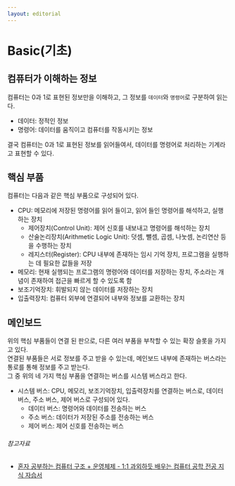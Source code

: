 ```yaml
---
layout: editorial
---
```


# Basic(기초)

## 컴퓨터가 이해하는 정보

컴퓨터는 0과 1로 표현된 정보만을 이해하고, 그 정보를 `데이터`와 `명령어`로 구분하여 읽는다.

- 데이터: 정적인 정보
- 명령어: 데이터를 움직이고 컴퓨터를 작동시키는 정보

결국 컴퓨터는 0과 1로 표현된 정보를 읽어들여서, 데이터를 명령어로 처리하는 기계라고 표현할 수 있다.

## 핵심 부품

컴퓨터는 다음과 같은 핵심 부품으로 구성되어 있다.

- CPU: 메모리에 저장된 명령어를 읽어 들이고, 읽어 들인 명령어를 해석하고, 실행하는 장치
    - 제어장치(Control Unit): 제어 신호를 내보내고 명령어를 해석하는 장치
    - 산술논리장치(Arithmetic Logic Unit): 덧셈, 뺄셈, 곱셈, 나눗셈, 논리연산 등을 수행하는 장치
    - 레지스터(Register): CPU 내부에 존재하는 임시 기억 장치, 프로그램을 실행하는 데 필요한 값들을 저장
- 메모리: 현재 실행되는 프로그램의 명령어와 데이터를 저장하는 장치, 주소라는 개념이 존재하여 접근을 빠르게 할 수 있도록 함
- 보조기억장치: 휘발되지 않는 데이터를 저장하는 장치
- 입출력장치: 컴퓨터 외부에 연결되어 내부와 정보를 교환하는 장치

## 메인보드

위의 핵심 부품들이 연결 된 판으로, 다른 여러 부품을 부착할 수 있는 확장 슬롯을 가지고 있다.  
연결된 부품들은 서로 정보를 주고 받을 수 있는데, 메인보드 내부에 존재하는 버스라는 통로를 통해 정보를 주고 받는다.  
그 중 위의 네 가지 핵심 부품을 연결하는 버스를 시스템 버스라고 한다.

- 시스템 버스: CPU, 메모리, 보조기억장치, 입출력장치를 연결하는 버스로, 데이터 버스, 주소 버스, 제어 버스로 구성되어 있다.
    - 데이터 버스: 명령어와 데이터를 전송하는 버스
    - 주소 버스: 데이터가 저장된 주소를 전송하는 버스
    - 제어 버스: 제어 신호를 전송하는 버스

###### 참고자료

- [혼자 공부하는 컴퓨터 구조 + 운영체제 - 1:1 과외하듯 배우는 컴퓨터 공학 전공 지식 자습서](https://www.nl.go.kr/seoji/contents/S80100000000.do?schM=intgr_detail_view_isbn&page=1&pageUnit=10&schType=simple&schStr=혼자+컴퓨터+구조&isbn=9791162243091&cipId=228751835%2C)
